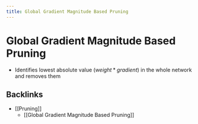 ```yaml
---
title: Global Gradient Magnitude Based Pruning
---
```


# Global Gradient Magnitude Based Pruning
- Identifies lowest absolute value $(weight*gradient)$ in the whole network and removes them







## Backlinks
* [[Pruning]]
	* [[Global Gradient Magnitude Based Pruning]]

